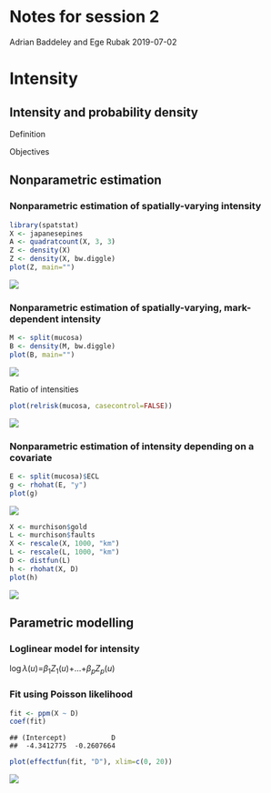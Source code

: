 Notes for session 2
================
Adrian Baddeley and Ege Rubak
2019-07-02

Intensity
=========

Intensity and probability density
---------------------------------

Definition

Objectives

Nonparametric estimation
------------------------

### Nonparametric estimation of spatially-varying intensity

``` r
library(spatstat)
X <- japanesepines
A <- quadratcount(X, 3, 3)
Z <- density(X)
Z <- density(X, bw.diggle)
plot(Z, main="")
```

![](/home/adrian/new-courses/spatstatLisbon/ECAS2019/docs/notes/notes02_files/figure-markdown_github/unnamed-chunk-1-1.png)

### Nonparametric estimation of spatially-varying, mark-dependent intensity

``` r
M <- split(mucosa)
B <- density(M, bw.diggle)
plot(B, main="")
```

![](/home/adrian/new-courses/spatstatLisbon/ECAS2019/docs/notes/notes02_files/figure-markdown_github/unnamed-chunk-2-1.png)

Ratio of intensities

``` r
plot(relrisk(mucosa, casecontrol=FALSE))
```

![](/home/adrian/new-courses/spatstatLisbon/ECAS2019/docs/notes/notes02_files/figure-markdown_github/unnamed-chunk-3-1.png)

### Nonparametric estimation of intensity depending on a covariate

``` r
E <- split(mucosa)$ECL
g <- rhohat(E, "y")
plot(g)
```

![](/home/adrian/new-courses/spatstatLisbon/ECAS2019/docs/notes/notes02_files/figure-markdown_github/unnamed-chunk-4-1.png)

``` r
X <- murchison$gold
L <- murchison$faults
X <- rescale(X, 1000, "km")
L <- rescale(L, 1000, "km")
D <- distfun(L)
h <- rhohat(X, D)
plot(h)
```

![](/home/adrian/new-courses/spatstatLisbon/ECAS2019/docs/notes/notes02_files/figure-markdown_github/unnamed-chunk-5-1.png)

Parametric modelling
--------------------

### Loglinear model for intensity

log *λ*(*u*)=*β*<sub>1</sub>*Z*<sub>1</sub>(*u*)+…+*β*<sub>*p*</sub>*Z*<sub>*p*</sub>(*u*)

### Fit using Poisson likelihood

``` r
fit <- ppm(X ~ D)
coef(fit)
```

    ## (Intercept)           D 
    ##  -4.3412775  -0.2607664

``` r
plot(effectfun(fit, "D"), xlim=c(0, 20))
```

![](/home/adrian/new-courses/spatstatLisbon/ECAS2019/docs/notes/notes02_files/figure-markdown_github/unnamed-chunk-6-1.png)
